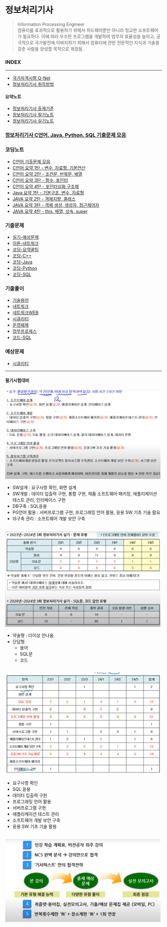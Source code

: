 # 정보처리기사
> Information Processing Engineer <br/>
> 컴퓨터를 효과적으로 활용하기 위해서 하드웨어뿐만 아니라 정교한 소프트웨어가 필요하다. 이에 따라 우수한 프로그램을 개발하여 업무의 효율성을 높이고, 궁극적으로 국가발전에 이바지하기 위해서 컴퓨터에 관한 전문적인 지식과 기술을 갖춘 사람을 양성할 목적으로 제정됨.



### INDEX
---
- [국가자격시험 Q-Net  ][link-q-net]
- [정보처리기사 취득방법][link-intro]


#### 요약노트
- [정보처리기사 출제기준](./docu/정보처리기사%20출제기준(2020.1.1.~2022.12.31).hwp)
- [정보처리기사 필기노트](./docu/정보처리기사_01_필기(요약).pdf)
- [정보처리기사 실기노트](./docu/정보처리기사_02_실기(요약).pdf)

[link-q-net  ]: https://www.q-net.or.kr/
[link-intro  ]: ./introduction.md

### [정보처리기사 C언어, Java, Python, SQL 기출문제 모음](https://complainrevolutionist.tistory.com/38)

### 코딩노트
- [C언어 기출문제 모음](https://complainrevolutionist.tistory.com/38)
- [C언어 요약 1탄 - 변수, 자료형, 기본연산](https://complainrevolutionist.tistory.com/132)
- [C언어 요약 2탄 - 조건문, 반복문, 배열](https://complainrevolutionist.tistory.com/133)
- [C언어 요약 3탄 - 함수, 포인터](https://complainrevolutionist.tistory.com/138)
- [C언어 요약 4탄 - 포인터심화,구조체](https://complainrevolutionist.tistory.com/139)
- [Java 요약 1탄 - 기본구조, 변수, 자료형](https://complainrevolutionist.tistory.com/142)
- [JAVA 요약 2탄 - 객체지향, 클래스](https://complainrevolutionist.tistory.com/143)
- [JAVA 요약 3탄 - 객체 생성, 생성자, 접근제어자](https://complainrevolutionist.tistory.com/144)
- [JAVA 요약 4탄 - this, 배열, 상속, super](https://complainrevolutionist.tistory.com/145)

### 기출문제
- [실기-예상문제](https://complainrevolutionist.tistory.com/category/정보처리기사/예상문제)
- [이론-네트워크](https://complainrevolutionist.tistory.com/36)
- [코딩-요약꿀팁](https://complainrevolutionist.tistory.com/category/정보처리기사/정처기%20코딩%20꿀팁)
- [코딩-C++](https://complainrevolutionist.tistory.com/category/C)
- [코딩-Java](https://complainrevolutionist.tistory.com/category/Java)
- [코딩-Python](https://complainrevolutionist.tistory.com/category/Python)
- [코딩-SQL](https://complainrevolutionist.tistory.com/category/%EC%98%A4%EB%9D%BC%ED%81%B4%20SQL)

### 기출풀이
- [기술용어](./기출풀이/IPE_필기_기술용어.md)
- [네트워크](./기출풀이/IPE_필기_네트워크.md)
- [네트워크WEB](./기출풀이/IPE_필기_네트워크_WEB.md)
- [시큐리티](./기출풀이/IPE_필기_시큐리티.md)
- [운영체제](./기출풀이/IPE_필기_운영체제.md)
- [업무프로세스](./기출풀이/IPE_필기_업무프로세스.md)
- [코드-SQL](./기출풀이/IPE_필기_코드문제_SQL.md)

### 예상문제
- [시큐리티](./예상문제/IPE_예상_시큐리티.md)


---

#### 필기시험대비

<img src="./images/실기시험대비_01.png" width="500px">

- SW설계 : 요구사항 확인, 화면 설계
- SW개발 : 데이터 입출력 구현, 통합 구현, 제품 소프트웨어 패키징, 애플리케이션 테스트 관리, 인터페이스 구현
- DB구축 : SQL응용
- PG언어 활용 : 서버프로그램 구현, 프로그래밍 언어 활용, 응용 SW 기초 기술 활요
- IS구축 관리 : 소프트웨어 개발 보안 구축
<br/>

<img src="./images/실기시험대비_02.png" width="500px">

- 약술형 : 더이상 안나옴
- 단답형
  - 용어
  - SQL문
  - 코드 
<br/>

<img src="./images/실기시험대비_03.png" width="500px">

- 요구사항 확인
- SQL 응용
- 데이터 입출력 구현
- 프로그래밍 언어 활용
- 서버프로그램 구현
- 애플리케이션 테스트 관리
- 소프트웨어 개발 보안 구축 
- 응용 SW 기초 기술 활용
<br/>

<img src="./images/실기시험대비_04.png" width="500px">
<br/>

